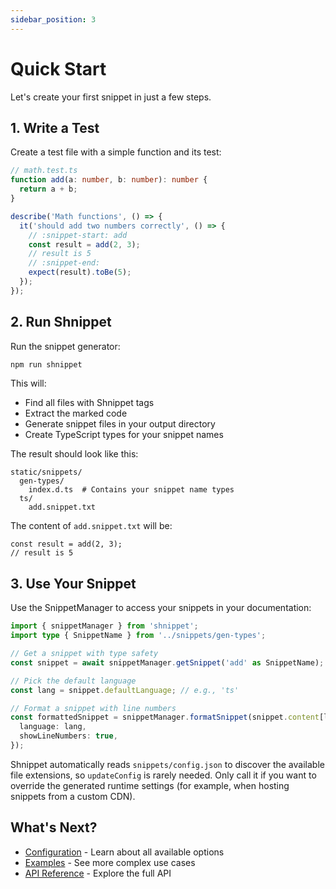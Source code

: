 ```yaml
---
sidebar_position: 3
---
```


# Quick Start

Let's create your first snippet in just a few steps.

## 1. Write a Test

Create a test file with a simple function and its test:

```typescript
// math.test.ts
function add(a: number, b: number): number {
  return a + b;
}

describe('Math functions', () => {
  it('should add two numbers correctly', () => {
    // :snippet-start: add
    const result = add(2, 3);
    // result is 5
    // :snippet-end:
    expect(result).toBe(5);
  });
});
```

## 2. Run Shnippet

Run the snippet generator:

```bash
npm run shnippet
```

This will:
- Find all files with Shnippet tags
- Extract the marked code
- Generate snippet files in your output directory
- Create TypeScript types for your snippet names

The result should look like this:

```
static/snippets/
  gen-types/
    index.d.ts  # Contains your snippet name types
  ts/
    add.snippet.txt
```

The content of `add.snippet.txt` will be:
```
const result = add(2, 3);
// result is 5
```

## 3. Use Your Snippet

Use the SnippetManager to access your snippets in your documentation:

```typescript
import { snippetManager } from 'shnippet';
import type { SnippetName } from '../snippets/gen-types';

// Get a snippet with type safety
const snippet = await snippetManager.getSnippet('add' as SnippetName);

// Pick the default language
const lang = snippet.defaultLanguage; // e.g., 'ts'

// Format a snippet with line numbers
const formattedSnippet = snippetManager.formatSnippet(snippet.content[lang], {
  language: lang,
  showLineNumbers: true,
});
```

Shnippet automatically reads `snippets/config.json` to discover the available file extensions, so `updateConfig` is rarely needed. Only call it if you want to override the generated runtime settings (for example, when hosting snippets from a custom CDN).

## What's Next?

- [Configuration](./configuration) - Learn about all available options
- [Examples](./examples) - See more complex use cases
- [API Reference](./api) - Explore the full API 